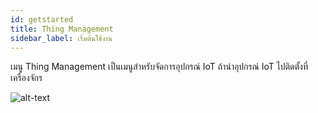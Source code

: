 ```yaml
---
id: getstarted
title: Thing Management 
sidebar_label: เริ่มต้นใช้งาน
---
```

เมนู Thing Management เป็นเมนูสำหรับจัดการอุปกรณ์ IoT ถ้านำอุปกรณ์ IoT ไปติดตั้งที่เครื่องจักร 

![alt-text](/img/ifra-logo.png)